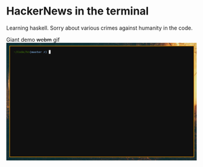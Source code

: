 # HackerNews in the terminal

Learning haskell. Sorry about various crimes against humanity in the code.

Giant demo ~~webm~~ gif
![demo](https://github.com/OlleLinderos/hn/blob/master/demo.gif)
